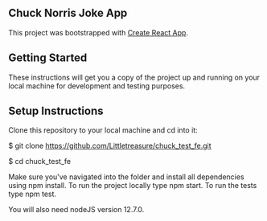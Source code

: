 ## Chuck Norris Joke App

This project was bootstrapped with [Create React App](https://github.com/facebook/create-react-app).

## Getting Started

These instructions will get you a copy of the project up and running on your local machine for development and testing purposes.

## Setup Instructions

Clone this repository to your local machine and cd into it:

\$ git clone https://github.com/Littletreasure/chuck_test_fe.git

\$ cd chuck_test_fe

Make sure you've navigated into the folder and install all dependencies using npm install. To run the project locally type npm start. To run the tests type npm test.

You will also need nodeJS version 12.7.0.
